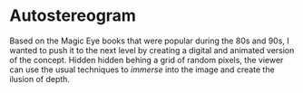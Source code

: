 # Autostereogram

Based on the Magic Eye books that were popular during the 80s and 90s, I wanted to push it to the next level by creating a digital and animated version of the concept. Hidden hidden behing a grid of random pixels, the viewer can use the usual techniques to _immerse_ into the image and create the ilusion of depth.